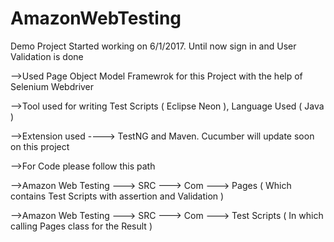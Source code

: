 # AmazonWebTesting
Demo Project Started working on 6/1/2017. Until now sign in and User Validation is done

-->Used Page Object Model Framewrok for this Project with the help of  Selenium Webdriver

-->Tool used for writing Test Scripts ( Eclipse Neon ), Language Used ( Java ) 

-->Extension used ----> TestNG and Maven. Cucumber will update soon on this project


-->For Code please follow this path

-->Amazon Web Testing ---> SRC ---> Com ---> Pages ( Which contains Test Scripts with assertion and Validation )

-->Amazon Web Testing ---> SRC ---> Com ---> Test Scripts ( In which calling Pages class for the Result )

